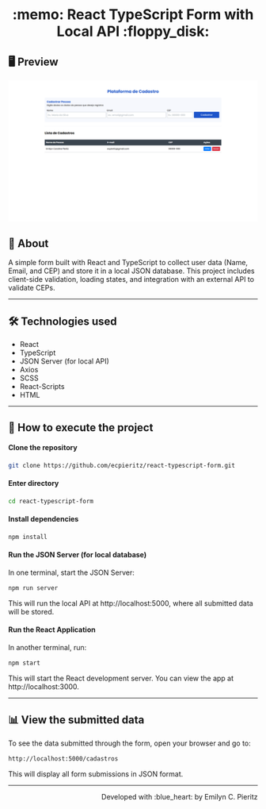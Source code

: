 <h1 align="center"> :memo: React TypeScript Form with Local API :floppy_disk: </h1>

## 🖥 Preview
<p align="center">
  <img src="https://github.com/ecpieritz/react-typescript-form/blob/main/public/readme-screenshot.png?raw=true" width="700" height="auto">
</p>

## 📖 About
<p>A simple form built with React and TypeScript to collect user data (Name, Email, and CEP) and store it in a local JSON database. This project includes client-side validation, loading states, and integration with an external API to validate CEPs.</p>

---

## 🛠 Technologies used
- React
- TypeScript
- JSON Server (for local API)
- Axios
- SCSS
- React-Scripts
- HTML

---

## 🚀 How to execute the project

#### Clone the repository

```bash
git clone https://github.com/ecpieritz/react-typescript-form.git
```
#### Enter directory

```bash
cd react-typescript-form
```

#### Install dependencies

```bash
npm install
```

#### Run the JSON Server (for local database)
In one terminal, start the JSON Server:

```bash
npm run server
```

This will run the local API at http://localhost:5000, where all submitted data will be stored.

#### Run the React Application
In another terminal, run:

```bash
npm start
```

This will start the React development server. You can view the app at http://localhost:3000.

---

## 📊 View the submitted data
To see the data submitted through the form, open your browser and go to:

```bash
http://localhost:5000/cadastros
```

This will display all form submissions in JSON format.

---

<p align="right">Developed with :blue_heart: by Emilyn C. Pieritz</p> 